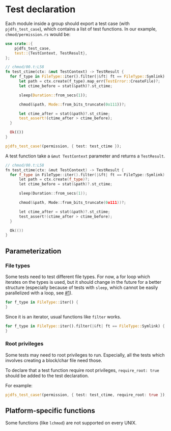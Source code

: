 # Test declaration

Each module inside a group should export a test case (with `pjdfs_test_case`),
which contains a list of test functions.
In our example, `chmod/permission.rs` would be:

```rust
use crate::{
    pjdfs_test_case,
    test::{TestContext, TestResult},
};

// chmod/00.t:L58
fn test_ctime(ctx: &mut TestContext) -> TestResult {
  for f_type in FileType::iter().filter(|&ft| ft == FileType::Symlink) {
      let path = ctx.create(f_type).map_err(TestError::CreateFile)?;
      let ctime_before = stat(&path)?.st_ctime;

      sleep(Duration::from_secs(1));

      chmod(&path, Mode::from_bits_truncate(0o111))?;

      let ctime_after = stat(&path)?.st_ctime;
      test_assert!(ctime_after > ctime_before);
  }

  Ok(())
}

pjdfs_test_case!(permission, { test: test_ctime });
```

A test function take a `&mut TestContext` parameter and returns a `TestResult`.

```cpp
// chmod/00.t:L58
fn test_ctime(ctx: &mut TestContext) -> TestResult {
  for f_type in FileType::iter().filter(|&ft| ft == FileType::Symlink) {
      let path = ctx.create(f_type)?;
      let ctime_before = stat(&path)?.st_ctime;

      sleep(Duration::from_secs(1));

      chmod(&path, Mode::from_bits_truncate(0o111))?;

      let ctime_after = stat(&path)?.st_ctime;
      test_assert!(ctime_after > ctime_before);
  }

  Ok(())
}
```

## Parameterization

### File types

Some tests need to test different file types.
For now, a for loop which iterates on the types is used, but it should change in the future for a
better structure (especially because of tests with `sleep`, which cannot be easily parallelized with a loop, see [#1](https://github.com/musikid/pjdfstest/issues/1)).

```rust
for f_type in FileType::iter() {
}
```

Since it is an iterator, usual functions like `filter` works.

```rust
for f_type in FileType::iter().filter(|&ft| ft == FileType::Symlink) {
}
```

### Root privileges

Some tests may need to root privileges to run. 
Especially, all the tests which involves creating a block/char file need those.

To declare that a test function require root privileges, 
`require_root: true` should be added to the test declaration.

For example:

```rust
pjdfs_test_case!(permission, { test: test_ctime, require_root: true });
```

## Platform-specific functions

Some functions (like `lchmod`) are not supported on every UNIX.